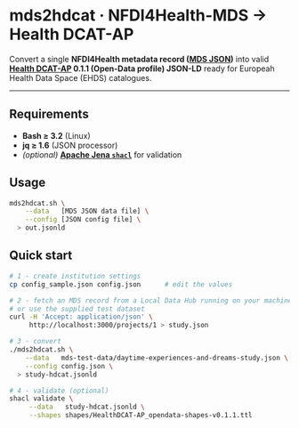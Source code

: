 # mds2hdcat · NFDI4Health-MDS → Health DCAT-AP

Convert a single **NFDI4Health metadata record ([MDS JSON](https://simplifier.net/guide/nfdi4health---metadata-schema---implementationguide))** into valid  
**[Health DCAT-AP](https://healthdcat-ap.github.io/) 0.1.1 (Open-Data profile) JSON-LD** ready for Europeah Health Data Space (EHDS) catalogues.

---

## Requirements
* **Bash ≥ 3.2** (Linux)
* **jq ≥ 1.6** (JSON processor)
* *(optional)* **[Apache Jena `shacl`](https://jena.apache.org/documentation/shacl/)** for validation

## Usage
```bash
mds2hdcat.sh \
    --data   [MDS JSON data file] \
    --config [JSON config file] \
  > out.jsonld
```

## Quick start

```bash
# 1 - create institution settings
cp config_sample.json config.json      # edit the values

# 2 - fetch an MDS record from a Local Data Hub running on your machine
# or use the supplied test dataset
curl -H 'Accept: application/json' \
     http://localhost:3000/projects/1 > study.json

# 3 - convert
./mds2hdcat.sh \
    --data   mds-test-data/daytime-experiences-and-dreams-study.json \
    --config config.json \
  > study-hdcat.jsonld

# 4 - validate (optional)
shacl validate \
     --data   study-hdcat.jsonld \
     --shapes shapes/HealthDCAT-AP_opendata-shapes-v0.1.1.ttl
```
